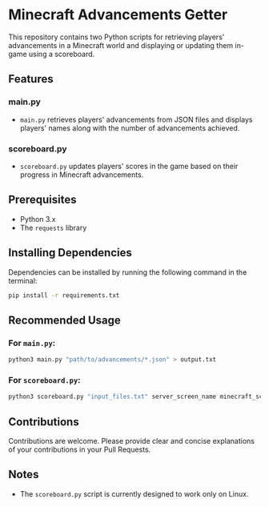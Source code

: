 # Minecraft Advancements Getter

This repository contains two Python scripts for retrieving players' advancements in a Minecraft world and displaying or updating them in-game using a scoreboard.

## Features

### main.py

- `main.py` retrieves players' advancements from JSON files and displays players' names along with the number of advancements achieved.

### scoreboard.py

- `scoreboard.py` updates players' scores in the game based on their progress in Minecraft advancements.

## Prerequisites

- Python 3.x
- The `requests` library

## Installing Dependencies

Dependencies can be installed by running the following command in the terminal:

```bash
pip install -r requirements.txt
```

## Recommended Usage

### For `main.py`:

```bash
python3 main.py "path/to/advancements/*.json" > output.txt
```

### For `scoreboard.py`:

```bash
python3 scoreboard.py "input_files.txt" server_screen_name minecraft_score_name
```

## Contributions

Contributions are welcome. Please provide clear and concise explanations of your contributions in your Pull Requests.

## Notes

- The `scoreboard.py` script is currently designed to work only on Linux.
